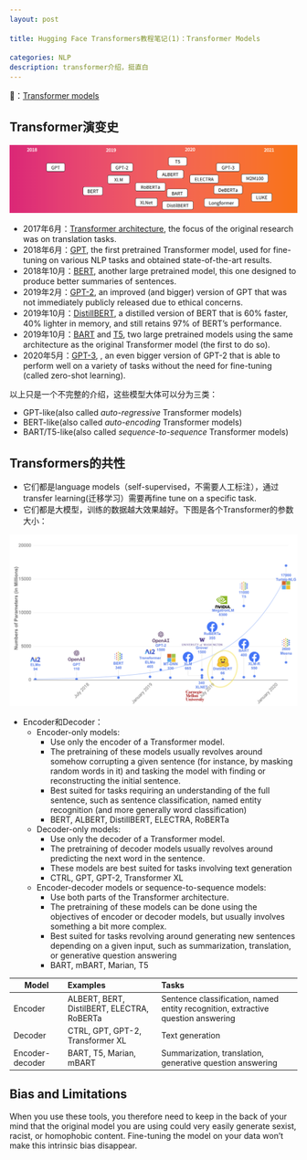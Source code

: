 ```yaml
---
layout: post

title: Hugging Face Transformers教程笔记(1)：Transformer Models

categories: NLP
description: transformer介绍，挺直白
---
```


🔗：[Transformer models](https://huggingface.co/course/chapter1)

## Transformer演变史

![image01](/images/posts/2021072801.png)

- 2017年6月：[Transformer architecture](https://arxiv.org/abs/1706.03762), the focus of the original research was on translation tasks.
- 2018年6月：[GPT](https://cdn.openai.com/research-covers/language-unsupervised/language_understanding_paper.pdf), the first pretrained Transformer model, used for fine-tuning on various NLP tasks and obtained state-of-the-art results.
- 2018年10月：[BERT](https://arxiv.org/abs/1810.04805), another large pretrained model, this one designed to produce better summaries of sentences.
- 2019年2月：[GPT-2](https://cdn.openai.com/better-language-models/language_models_are_unsupervised_multitask_learners.pdf), an improved (and bigger) version of GPT that was not immediately publicly released due to ethical concerns.
- 2019年10月：[DistillBERT](https://arxiv.org/abs/1910.01108), a distilled version of BERT that is 60% faster, 40% lighter in memory, and still retains 97% of BERT’s performance.
- 2019年10月：[BART](https://arxiv.org/abs/1910.13461) and [T5](https://arxiv.org/abs/1910.10683), two large pretrained models using the same architecture as the original Transformer model (the first to do so).
- 2020年5月：[GPT-3](https://arxiv.org/abs/2005.14165), , an even bigger version of GPT-2 that is able to perform well on a variety of tasks without the need for fine-tuning (called zero-shot learning).

以上只是一个不完整的介绍，这些模型大体可以分为三类：

- GPT-like(also called *auto-regressive* Transformer models)
- BERT-like(also called *auto-encoding* Transformer models)
- BART/T5-like(also called *sequence-to-sequence* Transformer models)

## Transformers的共性

- 它们都是language models（self-supervised，不需要人工标注），通过transfer learning(迁移学习）需要再fine tune on a specific task.
- 它们都是大模型，训练的数据越大效果越好。下图是各个Transformer的参数大小：

![image2](/images/posts/2021072802.png)

- Encoder和Decoder：
    - Encoder-only models:  
        - Use only the encoder of a Transformer model.
        - The pretraining of these models usually revolves around somehow corrupting a given sentence (for instance, by masking random words in it) and tasking the model with finding or reconstructing the initial sentence. 
        - Best suited for tasks requiring an understanding of the full sentence, such as sentence classification, named entity recognition (and more generally word classification)
        - BERT, ALBERT, DistillBERT, ELECTRA, RoBERTa
    - Decoder-only models: 
        - Use only the decoder of a Transformer model.
        - The pretraining of decoder models usually revolves around predicting the next word in the sentence.
        - These models are best suited for tasks involving text generation
        - CTRL, GPT, GPT-2, Transformer XL
    - Encoder-decoder models or sequence-to-sequence models: 
        - Use both parts of the Transformer architecture. 
        - The pretraining of these models can be done using the objectives of encoder or decoder models, but usually involves something a bit more complex. 
        - Best suited for tasks revolving around generating new sentences depending on a given input, such as summarization, translation, or generative question answering
        - BART, mBART, Marian, T5

| Model | Examples | Tasks |
|-------|:---------|:------|
| Encoder | ALBERT, BERT, DistilBERT, ELECTRA, RoBERTa | Sentence classification, named entity recognition, extractive question answering |
| Decoder | CTRL, GPT, GPT-2, Transformer XL | Text generation |
|Encoder-decoder | BART, T5, Marian, mBART | Summarization, translation, generative question answering |

## Bias and Limitations

When you use these tools, you therefore need to keep in the back of your mind that the original model you are using could very easily generate sexist, racist, or homophobic content. Fine-tuning the model on your data won’t make this intrinsic bias disappear.
